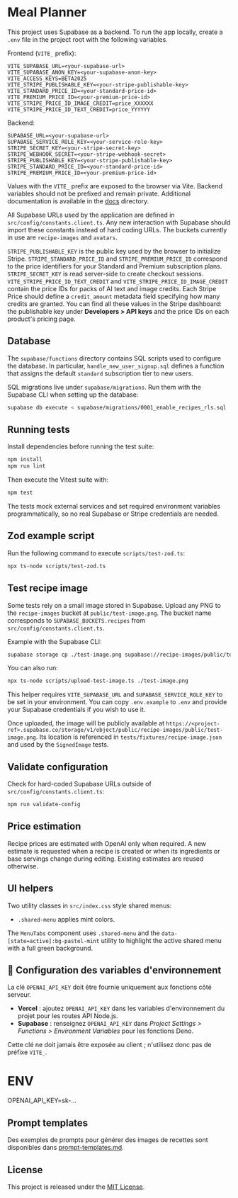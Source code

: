 # Meal Planner

This project uses Supabase as a backend. To run the app locally, create a `.env` file in the project root with the following variables.

Frontend (`VITE_` prefix):

```
VITE_SUPABASE_URL=<your-supabase-url>
VITE_SUPABASE_ANON_KEY=<your-supabase-anon-key>
VITE_ACCESS_KEYS=BETA2025
VITE_STRIPE_PUBLISHABLE_KEY=<your-stripe-publishable-key>
VITE_STANDARD_PRICE_ID=<your-standard-price-id>
VITE_PREMIUM_PRICE_ID=<your-premium-price-id>
VITE_STRIPE_PRICE_ID_IMAGE_CREDIT=price_XXXXXX
VITE_STRIPE_PRICE_ID_TEXT_CREDIT=price_YYYYYY
```

Backend:

```
SUPABASE_URL=<your-supabase-url>
SUPABASE_SERVICE_ROLE_KEY=<your-service-role-key>
STRIPE_SECRET_KEY=<your-stripe-secret-key>
STRIPE_WEBHOOK_SECRET=<your-stripe-webhook-secret>
STRIPE_PUBLISHABLE_KEY=<your-stripe-publishable-key>
STRIPE_STANDARD_PRICE_ID=<your-standard-price-id>
STRIPE_PREMIUM_PRICE_ID=<your-premium-price-id>
```

Values with the `VITE_` prefix are exposed to the browser via Vite. Backend variables should not be prefixed and remain private.
Additional documentation is available in the [docs](docs) directory.

All Supabase URLs used by the application are defined in
`src/config/constants.client.ts`. Any new interaction with
Supabase should import these constants instead of hard coding URLs. The buckets currently in use are
`recipe-images` and `avatars`.

`STRIPE_PUBLISHABLE_KEY` is the public key used by the browser to initialize Stripe.
`STRIPE_STANDARD_PRICE_ID` and `STRIPE_PREMIUM_PRICE_ID` correspond to the price identifiers for your Standard and Premium subscription plans.
`STRIPE_SECRET_KEY` is read server-side to create checkout sessions.
`VITE_STRIPE_PRICE_ID_TEXT_CREDIT` and `VITE_STRIPE_PRICE_ID_IMAGE_CREDIT` contain the price IDs for packs of AI text and image credits. Each Stripe Price should define a `credit_amount` metadata field specifying how many credits are granted.
You can find all these values in the Stripe dashboard: the publishable key under **Developers > API keys** and the price IDs on each product's pricing page.

## Database

The `supabase/functions` directory contains SQL scripts used to configure
the database. In particular, `handle_new_user_signup.sql` defines a function
that assigns the default `standard` subscription tier to new users.

SQL migrations live under `supabase/migrations`. Run them with the Supabase CLI
when setting up the database:

```bash
supabase db execute < supabase/migrations/0001_enable_recipes_rls.sql
```

## Running tests

Install dependencies before running the test suite:

```bash
npm install
npm run lint
```

Then execute the Vitest suite with:

```bash
npm test
```

The tests mock external services and set required environment variables
programmatically, so no real Supabase or Stripe credentials are needed.

## Zod example script

Run the following command to execute `scripts/test-zod.ts`:

```bash
npx ts-node scripts/test-zod.ts
```

## Test recipe image

Some tests rely on a small image stored in Supabase. Upload any PNG to the
`recipe-images` bucket at `public/test-image.png`.
The bucket name corresponds to `SUPABASE_BUCKETS.recipes` from
`src/config/constants.client.ts`.

Example with the Supabase CLI:

```bash
supabase storage cp ./test-image.png supabase://recipe-images/public/test-image.png
```

You can also run:

```bash
npx ts-node scripts/upload-test-image.ts ./test-image.png
```

This helper requires `VITE_SUPABASE_URL` and `SUPABASE_SERVICE_ROLE_KEY` to be
set in your environment. You can copy `.env.example` to `.env` and provide
your Supabase credentials if you wish to use it.

Once uploaded, the image will be publicly available at
`https://<project-ref>.supabase.co/storage/v1/object/public/recipe-images/public/test-image.png`.
Its location is referenced in `tests/fixtures/recipe-image.json` and used by the
`SignedImage` tests.

## Validate configuration

Check for hard-coded Supabase URLs outside of `src/config/constants.client.ts`:

```bash
npm run validate-config
```

## Price estimation

Recipe prices are estimated with OpenAI only when required. A new estimate is
requested when a recipe is created or when its ingredients or base servings
change during editing. Existing estimates are reused otherwise.

## UI helpers

Two utility classes in `src/index.css` style shared menus:

- `.shared-menu` applies mint colors.

The `MenuTabs` component uses `.shared-menu` and the
`data-[state=active]:bg-pastel-mint` utility to highlight the active shared
menu with a full green background.

## 🔐 Configuration des variables d'environnement

La clé `OPENAI_API_KEY` doit être fournie uniquement aux fonctions côté serveur.

- **Vercel** : ajoutez `OPENAI_API_KEY` dans les variables d'environnement du projet pour les routes API Node.js.
- **Supabase** : renseignez `OPENAI_API_KEY` dans _Project Settings > Functions > Environment Variables_ pour les fonctions Deno.

Cette clé ne doit jamais être exposée au client ; n'utilisez donc pas de préfixe `VITE_`.

# ENV

OPENAI_API_KEY=sk-...

## Prompt templates

Des exemples de prompts pour générer des images de recettes sont disponibles dans [prompt-templates.md](docs/prompt-templates.md).

## License

This project is released under the [MIT License](LICENSE).
